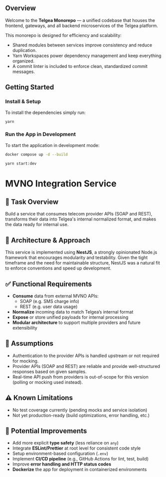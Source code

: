 ## Overview

Welcome to the **Telgea Monorepo** — a unified codebase that houses the frontend, gateways, and all backend microservices of the Telgea platform.

This monorepo is designed for efficiency and scalability:

- Shared modules between services improve consistency and reduce duplication.
- Yarn Workspaces power dependency management and keep everything organized.
- A commit linter is included to enforce clean, standardized commit messages.

## Getting Started

### Install & Setup
To install the dependencies simply run:

```bash
yarn
```

### Run the App in Development
To start the application in development mode:

```bash
docker compose up -d --build
```

```bash
yarn start:dev
```

# MVNO Integration Service

## 📌 Task Overview
Build a service that consumes telecom provider APIs (SOAP and REST), transforms their data into Telgea's internal normalized format, and makes the data ready for internal use.

## 🧱 Architecture & Approach

This service is implemented using **NestJS**, a strongly opinionated Node.js framework that encourages modularity and testability. Given the tight timeframe and the need for maintainable structure, NestJS was a natural fit to enforce conventions and speed up development.

## ✅ Functional Requirements

- **Consume** data from external MVNO APIs:
  - SOAP (e.g. SMS charge info)
  - REST (e.g. user data usage)
- **Normalize** incoming data to match Telgea’s internal format
- **Expose** or store unified payloads for internal processing
- **Modular architecture** to support multiple providers and future extensibility


## 📌 Assumptions

- Authentication to the provider APIs is handled upstream or not required for mocking.
- Provider APIs (SOAP and REST) are reliable and provide well-structured responses based on given samples.
- Real-time API push from providers is out-of-scope for this version (polling or mocking used instead).

## ⚠️ Known Limitations

- No test coverage currently (pending mocks and service isolation)
- Not yet production-ready (build optimizations, error handling, etc.)

## 🚀 Potential Improvements

- Add more explicit **type safety** (less reliance on `any`)
- Integrate **ESLint/Prettier** at root level for consistent code style
- Setup environment-based configuration (`.env`)
- Implement **CI/CD pipeline** (e.g., GitHub Actions for lint, test, build)
- Improve **error handling and HTTP status codes**
- **Dockerize** the app for deployment in containerized environments
